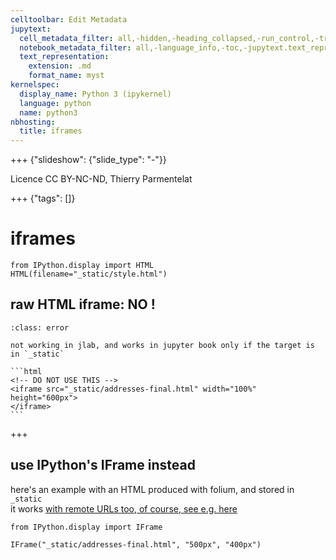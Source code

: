 ```yaml
---
celltoolbar: Edit Metadata
jupytext:
  cell_metadata_filter: all,-hidden,-heading_collapsed,-run_control,-trusted
  notebook_metadata_filter: all,-language_info,-toc,-jupytext.text_representation.jupytext_version,-jupytext.text_representation.format_version
  text_representation:
    extension: .md
    format_name: myst
kernelspec:
  display_name: Python 3 (ipykernel)
  language: python
  name: python3
nbhosting:
  title: iframes
---
```


+++ {"slideshow": {"slide_type": "-"}}

Licence CC BY-NC-ND, Thierry Parmentelat

+++ {"tags": []}

# iframes

```{code-cell} ipython3
from IPython.display import HTML
HTML(filename="_static/style.html")
```

## raw HTML iframe: NO !

````{admonition} do not use an html iframe tag
:class: error 

not working in jlab, and works in jupyter book only if the target is in `_static`

```html
<!-- DO NOT USE THIS -->
<iframe src="_static/addresses-final.html" width="100%" height="600px">
</iframe>
```
````

+++

## use IPython's IFrame instead

here's an example with an HTML produced with folium, and stored in `_static`  
it works [with remote URLs too, of course, see e.g. here](label-video-iframe)

```{code-cell} ipython3
from IPython.display import IFrame

IFrame("_static/addresses-final.html", "500px", "400px")
```
